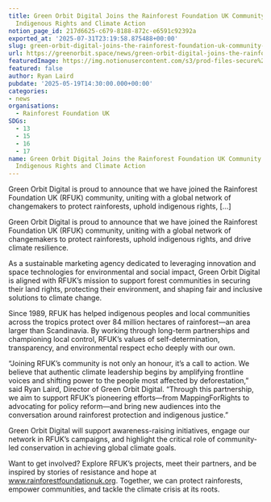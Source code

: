 ```yaml
---
title: Green Orbit Digital Joins the Rainforest Foundation UK Community to Champion
  Indigenous Rights and Climate Action
notion_page_id: 217d6625-c679-8188-872c-e6591c92392a
exported_at: '2025-07-31T23:19:58.875488+00:00'
slug: green-orbit-digital-joins-the-rainforest-foundation-uk-community-to-champion-indigenous-rights-and-climate-action
url: https://greenorbit.space/news/green-orbit-digital-joins-the-rainforest-foundation-uk-community-to-champion-indigenous-rights-and-climate-action/
featuredImage: https://img.notionusercontent.com/s3/prod-files-secure%2F46d85076-9cc9-4816-b22e-3f6e1ee2434d%2Fc7ffc3ea-850c-4c7e-a083-9edc7056c542%2Fgeneral_visual_OceanHack4EU.png/size/w=2000?exp=1755005197&sig=Iy-24i9xRBZRPJgwzrC7ADaTVpMBGCMZj0_qP9bLGdM&id=338c92b2-c6e7-48cc-b8f6-5d4a267fd3bc&table=block&userId=6be61a03-d711-4ab6-ae5d-082d1492ba23
featured: false
author: Ryan Laird
pubdate: '2025-05-19T14:30:00.000+00:00'
categories:
- news
organisations:
  - Rainforest Foundation UK
SDGs:
  - 13
  - 15
  - 16
  - 17
name: Green Orbit Digital Joins the Rainforest Foundation UK Community to Champion
  Indigenous Rights and Climate Action
---
```


Green Orbit Digital is proud to announce that we have joined the Rainforest Foundation UK (RFUK) community, uniting with a global network of changemakers to protect rainforests, uphold indigenous rights, […]

Green Orbit Digital is proud to announce that we have joined the Rainforest Foundation UK (RFUK) community, uniting with a global network of changemakers to protect rainforests, uphold indigenous rights, and drive climate resilience.

As a sustainable marketing agency dedicated to leveraging innovation and space technologies for environmental and social impact, Green Orbit Digital is aligned with RFUK’s mission to support forest communities in securing their land rights, protecting their environment, and shaping fair and inclusive solutions to climate change.

Since 1989, RFUK has helped indigenous peoples and local communities across the tropics protect over 84 million hectares of rainforest—an area larger than Scandinavia. By working through long-term partnerships and championing local control, RFUK’s values of self-determination, transparency, and environmental respect echo deeply with our own.

“Joining RFUK’s community is not only an honour, it’s a call to action. We believe that authentic climate leadership begins by amplifying frontline voices and shifting power to the people most affected by deforestation,” said Ryan Laird, Director of Green Orbit Digital. “Through this partnership, we aim to support RFUK’s pioneering efforts—from MappingForRights to advocating for policy reform—and bring new audiences into the conversation around rainforest protection and indigenous justice.”

Green Orbit Digital will support awareness-raising initiatives, engage our network in RFUK’s campaigns, and highlight the critical role of community-led conservation in achieving global climate goals.

Want to get involved? Explore RFUK’s projects, meet their partners, and be inspired by stories of resistance and hope at www.rainforestfoundationuk.org. Together, we can protect rainforests, empower communities, and tackle the climate crisis at its roots.